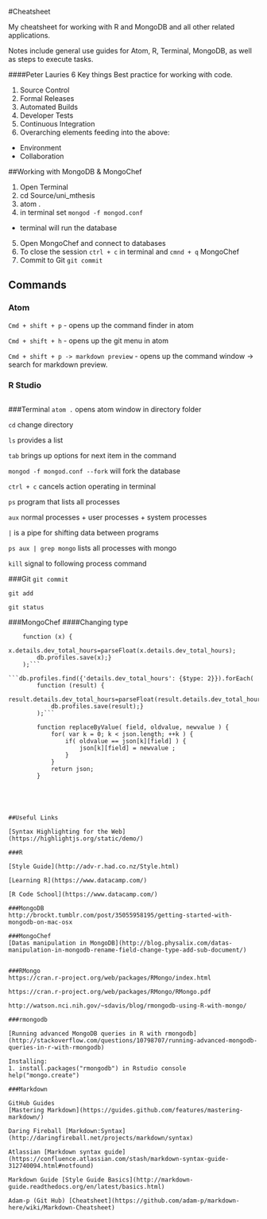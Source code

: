 #Cheatsheet

My cheatsheet for working with R and MongoDB and all other related applications.

Notes include general use guides for Atom, R, Terminal, MongoDB, as well as steps to execute tasks.

####Peter Lauries 6 Key things
Best practice for working with code.
1. Source Control
2. Formal Releases
3. Automated Builds
4. Developer Tests
5. Continuous Integration
6. Overarching elements feeding into the above:
  * Environment
  * Collaboration  

##Working with MongoDB & MongoChef
1. Open Terminal
2. cd Source/uni_mthesis
3. atom .
4. in terminal set ```mongod -f mongod.conf```
  * terminal will run the database
5. Open MongoChef and connect to databases
6. To close the session ```ctrl + c``` in terminal and ```cmnd + q``` MongoChef
7. Commit to Git ```git commit```

## Commands
### Atom

 ``` Cmd + shift + p ``` - opens up the command finder in atom

 ``` Cmd + shift + h ``` - opens up the git menu in atom

 ``` Cmd + shift + p -> markdown preview ``` - opens up the command window -> search for markdown preview.


### R Studio
```> mongo <- mongo.create(host = '10.27.0.2', db = 'upwork')
```

###Terminal
```atom .``` opens atom window in directory folder

```cd``` change directory

```ls``` provides a list

```tab``` brings up options for next item in the command

```mongod -f mongod.conf --fork```  will fork the database

```ctrl + c``` cancels action operating in terminal

```ps``` program that lists all processes

```aux``` normal processes + user processes + system processes

```|``` is a pipe for shifting data between programs

```ps aux | grep mongo``` lists all processes with mongo

```kill``` signal to following process command


###Git
```git commit```

```git add```

```git status```

###MongoChef
####Changing type

```db.profiles.find({'details.dev_total_hours': {$type: 2}}).limit(3).forEach(
    function (x) {
        x.details.dev_total_hours=parseFloat(x.details.dev_total_hours);
        db.profiles.save(x);}
    );```

```db.profiles.find({'details.dev_total_hours': {$type: 2}}).forEach(
        function (result) {
            result.details.dev_total_hours=parseFloat(result.details.dev_total_hours);
            db.profiles.save(result);}
        );```

        function replaceByValue( field, oldvalue, newvalue ) {
            for( var k = 0; k < json.length; ++k ) {
                if( oldvalue == json[k][field] ) {
                    json[k][field] = newvalue ;
                }
            }
            return json;
        }





##Useful Links

[Syntax Highlighting for the Web](https://highlightjs.org/static/demo/)

###R

[Style Guide](http://adv-r.had.co.nz/Style.html)

[Learning R](https://www.datacamp.com/)

[R Code School](https://www.datacamp.com/)

###MongoDB
http://brockt.tumblr.com/post/35055958195/getting-started-with-mongodb-on-mac-osx

###MongoChef
[Datas manipulation in MongoDB](http://blog.physalix.com/datas-manipulation-in-mongodb-rename-field-change-type-add-sub-document/)


###RMongo
https://cran.r-project.org/web/packages/RMongo/index.html

https://cran.r-project.org/web/packages/RMongo/RMongo.pdf

http://watson.nci.nih.gov/~sdavis/blog/rmongodb-using-R-with-mongo/

###rmongodb

[Running advanced MongoDB queries in R with rmongodb](http://stackoverflow.com/questions/10798707/running-advanced-mongodb-queries-in-r-with-rmongodb)

Installing:
1. install.packages("rmongodb") in Rstudio console
help("mongo.create")

###Markdown

GitHub Guides
[Mastering Markdown](https://guides.github.com/features/mastering-markdown/)

Daring Fireball [Markdown:Syntax](http://daringfireball.net/projects/markdown/syntax)

Atlassian [Markdown syntax guide](https://confluence.atlassian.com/stash/markdown-syntax-guide-312740094.html#notfound)

Markdown Guide [Style Guide Basics](http://markdown-guide.readthedocs.org/en/latest/basics.html)

Adam-p (Git Hub) [Cheatsheet](https://github.com/adam-p/markdown-here/wiki/Markdown-Cheatsheet)
